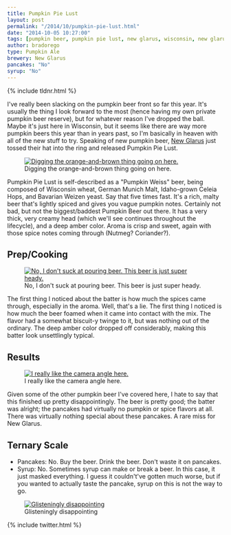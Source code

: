 ```yaml
---
title: Pumpkin Pie Lust
layout: post
permalink: "/2014/10/pumpkin-pie-lust.html"
date: "2014-10-05 10:27:00"
tags: [pumpkin beer, pumpkin pie lust, new glarus, wisconsin, new glarus brewing company]
author: bradorego
type: Pumpkin Ale
brewery: New Glarus
pancakes: "No"
syrup: "No"
---
```


{% include tldnr.html %}

I've really been slacking on the pumpkin beer front so far this year. It's usually the thing I look forward to the most (hence having my own private pumpkin beer reserve), but for whatever reason I've dropped the ball. Maybe it's just here in Wisconsin, but it seems like there are way more pumpkin beers this year than in years past, so I'm basically in heaven with all of the new stuff to try. Speaking of new pumpkin beer, <a href="http://www.newglarusbrewing.com" target="_blank">New Glarus</a> just tossed their hat into the ring and released Pumpkin Pie Lust.

<figure class="imageWrap">
  <a href="{{ site.url }}/assets/full/pumpkinpielust/beer.jpg" target="_blank">
    <img src="{{ site.url }}/assets/compressed/pumpkinpielust/beer.jpg" alt="Digging the orange-and-brown thing going on here." />
  </a>
  <figcaption>
    Digging the orange-and-brown thing going on here.
  </figcaption>
</figure>

Pumpkin Pie Lust is self-described as a "Pumpkin Weiss" beer, being composed of Wisconsin wheat, German Munich Malt, Idaho-grown Celeia Hops, and Bavarian Weizen yeast. Say that five times fast. It's a rich, malty beer that's lightly spiced and gives you vague pumpkin notes. Certainly not bad, but not the biggest/baddest Pumpkin Beer out there. It has a very thick, very creamy head (which we'll see continues throughout the lifecycle), and a deep amber color. Aroma is crisp and sweet, again with those spice notes coming through (Nutmeg? Coriander?).

## Prep/Cooking

<figure class="imageWrap">
  <a href="{{ site.url }}/assets/full/pumpkinpielust/batter.jpg" target="_blank">
    <img src="{{ site.url }}/assets/compressed/pumpkinpielust/batter.jpg" alt="No, I don't suck at pouring beer. This beer is just super heady." />
  </a>
  <figcaption>
    No, I don't suck at pouring beer. This beer is just super heady.
  </figcaption>
</figure>

The first thing I noticed about the batter is how much the spices came through, especially in the aroma. Well, that's a lie. The first thing I noticed is how much the beer foamed when it came into contact with the mix. The flavor had a somewhat biscuit-y twinge to it, but was nothing out of the ordinary. The deep amber color dropped off considerably, making this batter look unsettlingly typical.

## Results

<figure class="imageWrap">
  <a href="{{ site.url }}/assets/full/pumpkinpielust/pancakes.jpg" target="_blank">
    <img src="{{ site.url }}/assets/compressed/pumpkinpielust/pancakes.jpg" alt="I really like the camera angle here." />
  </a>
  <figcaption>
    I really like the camera angle here.
  </figcaption>
</figure>

Given some of the other pumpkin beer I've covered here, I hate to say that this finished up pretty disappointingly. The beer is pretty good; the batter was alright; the pancakes had virtually no pumpkin or spice flavors at all. There was virtually nothing special about these pancakes. A rare miss for New Glarus.

## Ternary Scale

* Pancakes: No. Buy the beer. Drink the beer. Don't waste it on pancakes.
* Syrup: No. Sometimes syrup can make or break a beer. In this case, it just masked everything. I guess it couldn't've gotten much worse, but if you wanted to actually taste the pancake, syrup on this is not the way to go.

<figure class="imageWrap">
  <a href="{{ site.url }}/assets/full/pumpkinpielust/syrup.jpg" target="_blank">
    <img src="{{ site.url }}/assets/compressed/pumpkinpielust/syrup.jpg" alt="Glisteningly disappointing" />
  </a>
  <figcaption>
    Glisteningly disappointing
  </figcaption>
</figure>

{% include twitter.html %}
